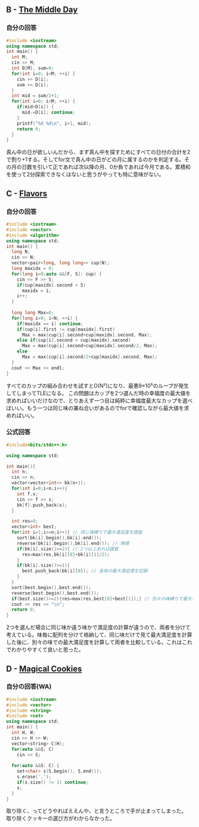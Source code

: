 ## B - [The Middle Day](https://atcoder.jp/contests/abc315/tasks/abc315_b)

### 自分の回答
```C++
#include <iostream>
using namespace std;
int main() {
  int M;
  cin >> M;
  int D[M], sum=0;
  for(int i=0; i<M; ++i) {
    cin >> D[i];
    sum += D[i];
  }
  int mid = sum/2+1;
  for(int i=0; i<M; ++i) {
    if(mid>D[i]) {
      mid-=D[i]; continue;
    }
    printf("%d %d\n", i+1, mid);
    return 0;
  }
}
```
真ん中の日が欲しいんだから、まず真ん中を探すためにすべての日付の合計を2で割り+1する。そしてfor文で真ん中の日がどの月に属するのかを判定する。その月の日数を引いて正であれば次以降の月、0か負であれば今月である。累積和を使って2分探索できなくはないと思うがやっても特に意味がない。

## C - [Flavors](https://atcoder.jp/contests/abc315/tasks/abc315_c)

### 自分の回答
```C++
#include <iostream>
#include <vector>
#include <algorithm>
using namespace std;
int main() {
  long N;
  cin >> N;
  vector<pair<long, long long>> cup(N);
  long maxidx = 0;
  for(long i=0;auto &&[F, S]: cup) {
    cin >> F >> S;
    if(cup[maxidx].second < S)
      maxidx = i;
    i++;
  }
  
  long long Max=0;
  for(long i=0; i<N; ++i) {
    if(maxidx == i) continue;
    if(cup[i].first != cup[maxidx].first)
      Max = max(cup[i].second+cup[maxidx].second, Max);
    else if(cup[i].second > cup[maxidx].second)
      Max = max(cup[i].second+cup[maxidx].second/2, Max);
    else
      Max = max(cup[i].second/2+cup[maxidx].second, Max);
  }
  cout << Max << endl;
}
```
すべてのカップの組み合わせを試すとO(N²)になり、最悪9×10⁵のループが発生してしまってTLEになる。
この問題はカップを2つ選んだ時の幸福度の最大値を求めればいいだけなので、とりあえず一つ目は純粋に幸福度最大なカップを選べばいい。もう一つは同じ味の兼ね合いがあるのでforで確認しながら最大値を求めればいい。

### 公式回答
```C++
#include<bits/stdc++.h>

using namespace std;

int main(){
  int n;
  cin >> n;
  vector<vector<int>> bk(n+1);
  for(int i=0;i<n;i++){
    int f,s;
    cin >> f >> s;
    bk[f].push_back(s);
  }

  int res=0;
  vector<int> best;
  for(int i=1;i<=n;i++){ // 同じ味縛りで最大満足度を調査
    sort(bk[i].begin(),bk[i].end());
    reverse(bk[i].begin(),bk[i].end()); // 降順
    if(bk[i].size()>=2){ // 2つ以上あれば調査
      res=max(res,bk[i][0]+bk[i][1]/2);
    }
    if(bk[i].size()>=1){
      best.push_back(bk[i][0]); // 各味の最大満足度を記録
    }
  }
  sort(best.begin(),best.end());
  reverse(best.begin(),best.end());
  if(best.size()>=2){res=max(res,best[0]+best[1]);} // 別々の味縛りで最大満足度調査
  cout << res << "\n";
  return 0;
}
```
2つを選んだ場合に同じ味か違う味かで満足度の計算が違うので、両者を分けて考えている。味毎に配列を分けて格納して、同じ味だけで見て最大満足度を計算した後に、別々の味での最大満足度を計算して両者を比較している。これはこれでわかりやすくて良いと思った。

## D - [Magical Cookies](https://atcoder.jp/contests/abc315/tasks/abc315_d)

### 自分の回答(WA)
```C++
#include <iostream>
#include <vector>
#include <string>
#include <set>
using namespace std;
int main() {
  int H, W;
  cin >> H >> W;
  vector<string> C(H);
  for(auto &&S: C)
    cin >> S;
    
  for(auto &&S: C) {
    set<char> s(S.begin(), S.end());
    s.erase('.');
    if(s.size() != 1) continue;
    s;
  }
}
```
取り除く、ってどうやればええんや、と言うところで手が止まってしまった。
取り除くクッキーの選び方がわからなかった。